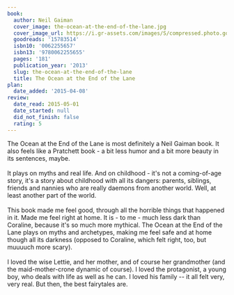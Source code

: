 ```yaml
---
book:
  author: Neil Gaiman
  cover_image: the-ocean-at-the-end-of-the-lane.jpg
  cover_image_url: https://i.gr-assets.com/images/S/compressed.photo.goodreads.com/books/1497098563l/15783514._SX98_.jpg
  goodreads: '15783514'
  isbn10: '0062255657'
  isbn13: '9780062255655'
  pages: '181'
  publication_year: '2013'
  slug: the-ocean-at-the-end-of-the-lane
  title: The Ocean at the End of the Lane
plan:
  date_added: '2015-04-08'
review:
  date_read: 2015-05-01
  date_started: null
  did_not_finish: false
  rating: 5
---
```


The Ocean at the End of the Lane is most definitely a Neil Gaiman book. It also feels like a Pratchett book - a bit less humor and a bit more beauty in its sentences, maybe.<br /><br />It plays on myths and real life. And on childhood - it's not a coming-of-age story, it's a story about childhood with all its dangers: parents, siblings, friends and nannies who are really daemons from another world. Well, at least another part of the world.<br /><br />This book made me feel good, through all the horrible things that happened in it. Made me feel right at home. It is - to me - much less dark than Coraline, because it's so much more mythical. The Ocean at the End of the Lane plays on myths and archetypes, making me feel safe and at home though all its darkness (opposed to Coraline, which felt right, too, but muuuuch more scary).<br /><br />I loved the wise Lettie, and her mother, and of course her grandmother (and the maid-mother-crone dynamic of course). I loved the protagonist, a young boy, who deals with life as well as he can. I loved his family -- it all felt very, very real. But then, the best fairytales are.
